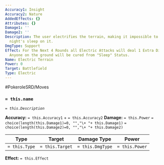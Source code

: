 ```yaml
---
Accuracy1: Insight
Accuracy2: Nature
AddedEffects: {}
Attributes: {}
Damage1: ''
Damage2: ''
Description: The user electrifies the terrain, making it impossible to get a good
  night's sleep on it.
DmgType: Support
Effect: For the Next 4 Rounds all Electric Attacks will deal 1 Extra Dice of Damage.
  Anyone on the ground will be cured from "Sleep" Status.
Name: Electric Terrain
Power: 0
Target: Battlefield
Type: Electric
---
```


#PokeroleSRD/Moves

### `= this.name` 
*`= this.Description`*

**Accuracy:** `= this.Accuracy1` + `= this.Accuracy2`
**Damage:** `= this.Power` `= choice(length(this.Damage1)=0, "","\+ "+ this.Damage1)` `= choice(length(this.Damage2)=0, "","\+ "+ this.Damage2)`

| Type          | Target          | Damage Type          | Power          |
| ------------- | --------------- | ---------------- | -------------- |
| `= this.Type` | `= this.Target` | `= this.DmgType` | `= this.Power` | 

**Effect:** `= this.Effect`